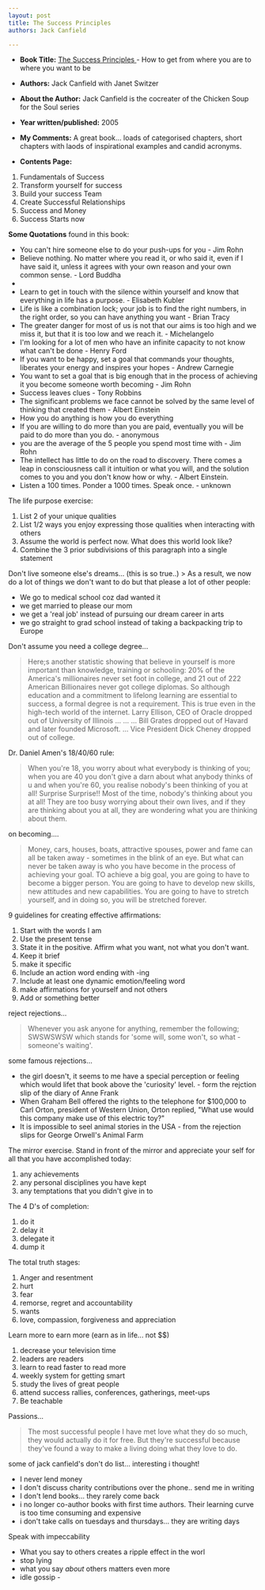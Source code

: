 ```yaml
---
layout: post
title: The Success Principles
authors: Jack Canfield

---
```


- **Book Title:** [The Success Principles ](http://thesuccessprinciples.com/) - How to get from where you are to where you want to be
- **Authors:** Jack Canfield with Janet Switzer
- **About the Author:** Jack Canfield is the cocreater of the Chicken Soup for the Soul series
- **Year written/published:** 2005
- **My Comments:** A great book... loads of categorised chapters, short chapters with laods of inspirational examples and candid acronyms.

- **Contents Page:**

1. Fundamentals of Success
2. Transform yourself for success
3. Build your success Team
4. Create Successful Relationships
5. Success and Money
6. Success Starts now

**Some Quotations** found in this book:

- You can't hire someone else to do your push-ups for you - Jim Rohn
- Believe nothing. No matter where you read it, or who said it, even if I have said it, unless it agrees with your own reason and your own common sense. - Lord Buddha
-
- Learn to get in touch with the silence within yourself and know that everything in life has a purpose. - Elisabeth Kubler
- Life is like a combination lock; your job is to find the right numbers, in the right order, so you can have anything you want - Brian Tracy
- The greater danger for most of us is not that our aims is too high and we miss it, but that it is too low and we reach it. - Michelangelo
- I'm looking for a lot of men who have an infinite capacity to not know what can't be done - Henry Ford
- If you want to be happy, set a goal that commands your thoughts, liberates your energy and inspires your hopes - Andrew Carnegie
- You want to set a goal that is big enough that in the process of achieving it you become someone worth becoming - Jim Rohn
- Success leaves clues - Tony Robbins
- The significant problems we face cannot be solved by the same level of thinking that created them - Albert Einstein
- How you do anything is how you do everything
- If you are willing to do more than you are paid, eventually you will be paid to do more than you do. - anonymous
- you are the average of the 5 people you spend most time with - Jim Rohn
- The intellect has little to do on the road to discovery. There comes a leap in consciousness call it intuition or what you will, and the solution comes to you and you don't know how or why. - Albert Einstein.
- Listen a 100 times. Ponder a 1000 times. Speak once. - unknown

The life purpose exercise:

1. List 2 of your unique qualities
2. List 1/2 ways you enjoy expressing those qualities when interacting with others
3. Assume the world is perfect now. What does this world look like?
4. Combine the 3 prior subdivisions of this paragraph into a single statement

Don't live someone else's dreams... (this is so true..) > As a result, we now do a lot of things we don't want to do but that please a lot of other people:

- We go to medical school coz dad wanted it
- we get married to please our mom
- we get a 'real job' instead of pursuing our dream career in arts
- we go straight to grad school instead of taking a backpacking trip to Europe

Don't assume you need a college degree...

> Here;s another statistic showing that believe in yourself is more important than knowledge, training or schooling: 20% of the America's millionaires never set foot in college, and 21 out of 222 American Billionaires never got college diplomas. So although education and a commitment to lifelong learning are essential to success, a formal degree is not a requirement. This is true even in the high-tech world of the internet. Larry Ellison, CEO of Oracle dropped out of University of Illinois ... ... ... Bill Grates dropped out of Havard and later founded Microsoft. ... Vice President Dick Cheney dropped out of college.

Dr. Daniel Amen's 18/40/60 rule:

> When you're 18, you worry about what everybody is thinking of you; when you are 40 you don't give a darn about what anybody thinks of u and when you're 60, you realise nobody's been thinking of you at all! Surprise Surprise!! Most of the time, nobody's thinking about you at all! They are too busy worrying about their own lives, and if they are thinking about you at all, they are wondering what you are thinking about them.

on becoming....

> Money, cars, houses, boats, attractive spouses, power and fame can all be taken away - sometimes in the blink of an eye. But what can never be taken away is who you have become in the process of achieving your goal. TO achieve a big goal, you are going to have to become a bigger person. You are going to have to develop new skills, new attitudes and new capabilities. You are going to have to stretch yourself, and in doing so, you will be stretched forever.

9 guidelines for creating effective affirmations:

1. Start with the words I am
2. Use the present tense
3. State it in the positive. Affirm what you want, not what you don't want.
4. Keep it brief
5. make it specific
6. Include an action word ending with -ing
7. Include at least one dynamic emotion/feeling word
8. make affirmations for yourself and not others
9. Add or something better

reject rejections...

> Whenever you ask anyone for anything, remember the following; SWSWSWSW which stands for 'some will, some won't, so what - someone's waiting'.

some famous rejections...

- the girl doesn't, it seems to me have a special perception or feeling which would lifet that book above the 'curiosity' level. - form the rejction slip of the diary of Anne Frank
- When Graham Bell offered the rights to the telephone for $100,000 to Carl Orton, president of Western Union, Orton replied, "What use would this company make use of this electric toy?"
- It is impossible to seel animal stories in the USA - from the rejection slips for George Orwell's Animal Farm

The mirror exercise. Stand in front of the mirror and appreciate your self for all that you have accomplished today:

1. any achievements
2. any personal disciplines you have kept
3. any temptations that you didn't give in to

The 4 D's of completion:

1. do it
2. delay it
3. delegate it
4. dump it

The total truth stages:

1. Anger and resentment
2. hurt
3. fear
4. remorse, regret and accountability
5. wants
6. love, compassion, forgiveness and appreciation

Learn more to earn more (earn as in life... not $$)

1. decrease your television time
2. leaders are readers
3. learn to read faster to read more
4. weekly system for getting smart
5. study the lives of great people
6. attend success rallies, conferences, gatherings, meet-ups
7. Be teachable

Passions...

> The most successful people I have met love what they do so much, they would actually do it for free. But they're successful because they've found a way to make a living doing what they love to do.

some of jack canfield's don't do list... interesting i thought!

- I never lend money
- I don't discuss charity contributions over the phone.. send me in writing
- I don't lend books... they rarely come back
- i no longer co-author books with first time authors. Their learning curve is too time consuming and expensive
- i don't take calls on tuesdays and thursdays... they are writing days

Speak with impeccability

- What you say to others creates a ripple effect in the worl
- stop lying
- what you say _about_ others matters even more
- idle gossip -
